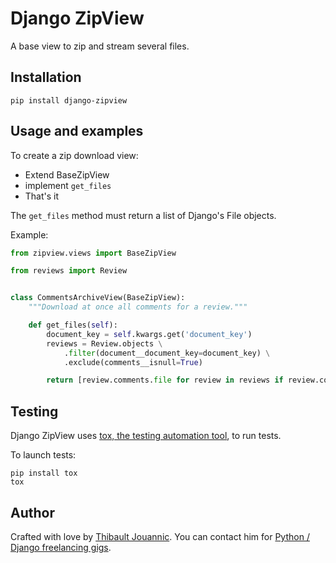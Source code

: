 Django ZipView
==============

A base view to zip and stream several files.

Installation
------------

    pip install django-zipview

Usage and examples
------------------

To create a zip download view:

 * Extend BaseZipView
 * implement `get_files`
 * That's it

The `get_files` method must return a list of Django's File objects.

Example:

```python
from zipview.views import BaseZipView

from reviews import Review


class CommentsArchiveView(BaseZipView):
    """Download at once all comments for a review."""

    def get_files(self):
        document_key = self.kwargs.get('document_key')
        reviews = Review.objects \
            .filter(document__document_key=document_key) \
            .exclude(comments__isnull=True)

        return [review.comments.file for review in reviews if review.comments.name]
```

Testing
-------

Django ZipView uses [tox, the testing automation tool](https://tox.readthedocs.org/en/latest/),
to run tests.

To launch tests:

    pip install tox
    tox


Author
------

Crafted with love by [Thibault Jouannic](http://www.miximum.fr). You can
contact him for [Python / Django freelancing gigs](http://www.miximum.fr/a-propos/).
